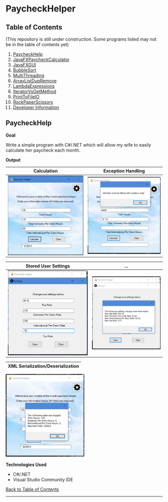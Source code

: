 # PaycheckHelper

## Table of Contents
(This repository is still under construction. Some programs listed
may not be in the table of contents yet)
1. [PaycheckHelp](#paycheckhelp)
2. [JavaFXPaycheckCalculator](#JavaFXPaycheckCalculator)
3. [JavaFXGUI](#JavaFXGUI)
4. [BubbleSort](#bubblesort)
5. [MultiThreading](#multithreading)
6. [ArrayListDupRemove](#arraylistdupremove)
7. [LambdaExpressions](#lambdaexpressions)
8. [IteratorVsGetMethod](#iteratorvsgetmethod)
9. [PrintToFileIO](#printtofileio)
10. [RockPaperScissors](#rockpaperscissors)
11. [Developer Information](#developer-information)

## PaycheckHelp

**Goal**

Write a simple program with C#/.NET which will allow my wife
to easily calculate her paycheck each month.                                                      

**Output**

Calculation                 |  Exception Handling             
:-------------------------:|:-------------------------:
![ScreenShot](/images/pch1.PNG)  |  ![ScreenShot](/images/pch2.PNG) 

Stored User Settings       |  ...             
:-------------------------:|:-------------------------:
![ScreenShot](/images/pch3.PNG)  |  ![ScreenShot](/images/pch4.PNG)

XML Serialization/Deserialization       |             
:-------------------------:|
<img src="images/pch5.PNG" width="50%"> 

**Technologies Used**
- C#/.NET
- Visual Studio Community IDE

[Back to Table of Contents](#table-of-contents)

<hr>
